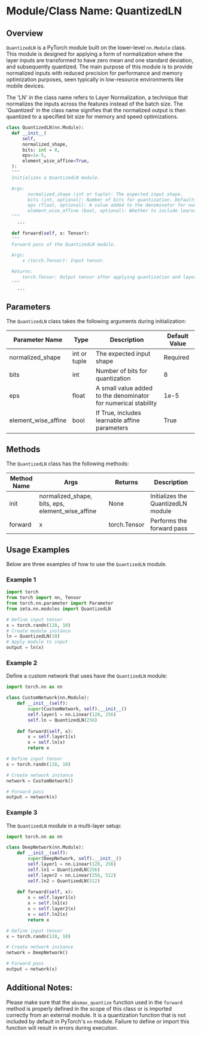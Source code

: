 # Module/Class Name: QuantizedLN

## Overview
`QuantizedLN` is a PyTorch module built on the lower-level `nn.Module` class. This module is designed for applying a form of normalization where the layer inputs are transformed to have zero mean and one standard deviation, and subsequently quantized. The main purpose of this module is to provide normalized inputs with reduced precision for performance and memory optimization purposes, seen typically in low-resource environments like mobile devices.

The 'LN' in the class name refers to Layer Normalization, a technique that normalizes the inputs across the features instead of the batch size. The 'Quantized' in the class name signifies that the normalized output is then quantized to a specified bit size for memory and speed optimizations.

```python
class QuantizedLN(nn.Module):
  def __init__(
      self,
      normalized_shape,
      bits: int = 8,
      eps=1e-5,
      element_wise_affine=True,
  ):
  """
  Initializes a QuantizedLN module.

  Args:
        normalized_shape (int or tuple): The expected input shape.
        bits (int, optional): Number of bits for quantization. Defaults to 8.
        eps (float, optional): A value added to the denominator for numerical stability. Defaults to 1e-5.
        element_wise_affine (bool, optional): Whether to include learnable affine parameters. Defaults to True.
  """
    ...
  
  def forward(self, x: Tensor):
  """
  Forward pass of the QuantizedLN module.

  Args:
      x (torch.Tensor): Input tensor.

  Returns:
      torch.Tensor: Output tensor after applying quantization and layer normalization.
  """
    ...
```

## Parameters
The `QuantizedLN` class takes the following arguments during initialization:

| Parameter Name | Type | Description | Default Value |
| --- | --- | --- | --- |
| normalized_shape | int or tuple | The expected input shape | Required |
| bits | int | Number of bits for quantization | 8 |
| eps | float | A small value added to the denominator for numerical stability | 1e-5 |
| element_wise_affine | bool | If True, includes learnable affine parameters | True |

## Methods
The `QuantizedLN` class has the following methods:

| Method Name | Args | Returns | Description |
| --- | --- | --- | --- |
| init | normalized_shape, bits, eps, element_wise_affine | None | Initializes the QuantizedLN module |
| forward | x | torch.Tensor | Performs the forward pass |

## Usage Examples

Below are three examples of how to use the `QuantizedLN` module.

### Example 1

```python
import torch
from torch import nn, Tensor
from torch.nn.parameter import Parameter
from zeta.nn.modules import QuantizedLN

# Define input tensor
x = torch.randn(128, 10)
# Create module instance
ln = QuantizedLN(10)
# Apply module to input
output = ln(x)
```

### Example 2

Define a custom network that uses have the `QuantizedLN` module:

```python
import torch.nn as nn

class CustomNetwork(nn.Module):
    def __init__(self):
        super(CustomNetwork, self).__init__()
        self.layer1 = nn.Linear(128, 256)
        self.ln = QuantizedLN(256)
        
    def forward(self, x):
        x = self.layer1(x)
        x = self.ln(x)
        return x

# Define input tensor
x = torch.randn(128, 10)

# Create network instance
network = CustomNetwork()

# Forward pass
output = network(x)
```

### Example 3

The `QuantizedLN` module in a multi-layer setup:

```python
import torch.nn as nn

class DeepNetwork(nn.Module):
    def __init__(self):
        super(DeepNetwork, self).__init__()
        self.layer1 = nn.Linear(128, 256)
        self.ln1 = QuantizedLN(256)
        self.layer2 = nn.Linear(256, 512)
        self.ln2 = QuantizedLN(512)
        
    def forward(self, x):
        x = self.layer1(x)
        x = self.ln1(x)
        x = self.layer2(x)
        x = self.ln2(x)
        return x

# Define input tensor
x = torch.randn(128, 10)

# Create network instance
network = DeepNetwork()

# Forward pass
output = network(x)
```

## Additional Notes:

Please make sure that the `absmax_quantize` function used in the `forward` method is properly defined in the scope of this class or is imported correctly from an external module. It is a quantization function that is not included by default in PyTorch's `nn` module. Failure to define or import this function will result in errors during execution.
